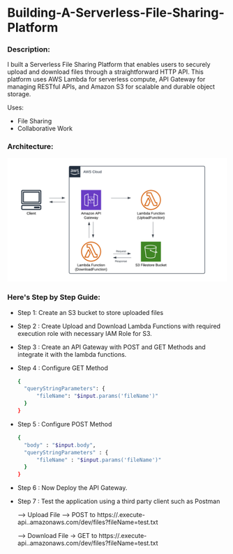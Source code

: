 # Building-A-Serverless-File-Sharing-Platform

### Description:

I built a Serverless File Sharing Platform that enables users to securely upload and download files through a straightforward HTTP API. This platform uses AWS Lambda for serverless compute, API Gateway for managing RESTful APIs, and Amazon S3 for scalable and durable object storage.

Uses:

- File Sharing
- Collaborative Work

### Architecture:

<img width="1132" alt="Architecture" src="https://github.com/Lokeshwar-Rajan/Serverless-File-Sharing-Platform/blob/ff6b80b4c43406ebb9ae4cc89737fd029f6f7e93/ServerLess%20File%20Sharing%20Platform.png">

### Here's Step by Step Guide:

* Step 1: Create an S3 bucket to store uploaded files
* Step 2 : Create Upload and Download Lambda Functions with required execution role with necessary IAM Role for S3.
* Step 3 : Create an API Gateway with POST and GET Methods and integrate it with the lambda functions.
* Step 4 : Configure GET Method

  ```bash
  {
    "queryStringParameters": {
        "fileName": "$input.params('fileName')"
    }
  }
  ```
  
* Step 5 : Configure POST Method

  ```bash
  {
    "body" : "$input.body",
    "queryStringParameters" : {
        "fileName" : "$input.params('fileName')"
    }
  }
  ```

* Step 6 : Now Deploy the API Gateway.
* Step 7 : Test the application using a third party client such as Postman

    --> Upload  File  --> POST to https://.execute-api..amazonaws.com/dev/files?fileName=test.txt

    --> Download  File -> GET to https://.execute-api..amazonaws.com/dev/files?fileName=test.txt

